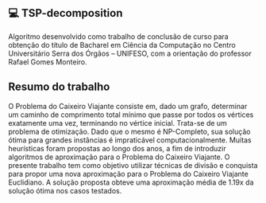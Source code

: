 ## 💻 TSP-decomposition

Algoritmo desenvolvido como trabalho de conclusão de curso para obtenção do título de Bacharel em Ciência da
Computação no Centro Universitário Serra dos Órgãos – UNIFESO, com a orientação do professor Rafael Gomes Monteiro.

## Resumo do trabalho

O Problema do Caixeiro Viajante consiste em, dado um grafo, determinar um caminho de
comprimento total mínimo que passe por todos os vértices exatamente uma vez, terminando no
vértice inicial. Trata-se de um problema de otimização. Dado que o mesmo é NP-Completo, sua
solução ótima para grandes instâncias é impraticável computacionalmente. Muitas heurísticas
foram propostas ao longo dos anos, a fim de introduzir algoritmos de aproximação para o
Problema do Caixeiro Viajante. O presente trabalho tem como objetivo utilizar técnicas de
divisão e conquista para propor uma nova aproximação para o Problema do Caixeiro Viajante
Euclidiano. A solução proposta obteve uma aproximação média de 1.19x da solução ótima nos
casos testados.
